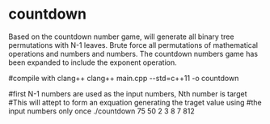 countdown
=================

Based on the countdown number game, will generate all binary tree permutations with N-1 leaves. 
Brute force all permutations of mathematical operations and numbers and numbers.
The countdown numbers game has been expanded to include the exponent operation.

#compile with clang++
clang++ main.cpp --std=c++11 -o countdown

#first N-1 numbers are used as the input numbers, Nth number is target
#This will attept to form an exquation generating the traget value using 
#the input numbers only once
./countdown 75 50 2 3 8 7 812

